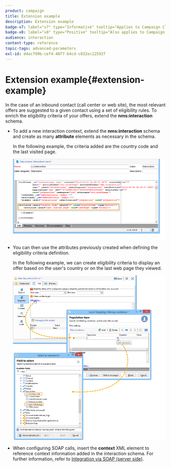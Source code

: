 ```yaml
---
product: campaign
title: Extension example
description: Extension example
badge-v7: label="v7" type="Informative" tooltip="Applies to Campaign Classic v7"
badge-v8: label="v8" type="Positive" tooltip="Also applies to Campaign v8"
audience: interaction
content-type: reference
topic-tags: advanced-parameters
exl-id: d4acf99b-cef4-48f7-b4cd-c032ec12592f
---
```

# Extension example{#extension-example}

 

In the case of an inbound contact (call center or web site), the most relevant offers are suggested to a given contact using a set of eligibility rules. To enrich the eligibility criteria of your offers, extend the **nms:interaction** schema.

* To add a new interaction context, extend the **nms:interaction** schema and create as many **attribute** elements as necessary in the schema.

  In the following example, the criteria added are the country code and the last visited page.

  ![](assets/s_ncs_configuration_offer_schemas.png)

* You can then use the attributes previously created when defining the eligibility criteria definition.

  In the following example, we can create eligibility criteria to display an offer based on the user's country or on the last web page they viewed.

  ![](assets/s_ncs_configuration_offer_context.png)

* When configuring SOAP calls, insert the **context** XML element to reference context information added in the interaction schema. For further information, refer to [Integration via SOAP (server side)](../../interaction/using/integration-via-soap--server-side-.md).
